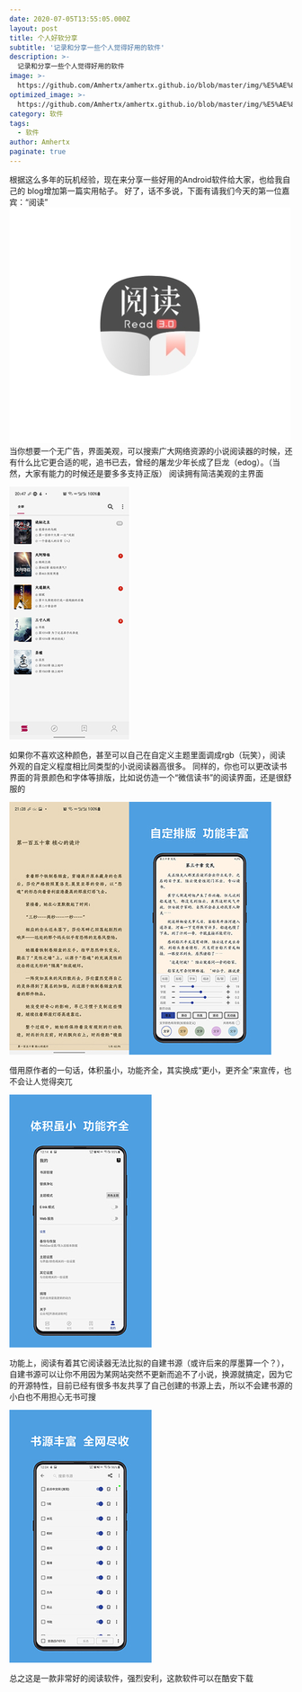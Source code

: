 ```yaml
---
date: 2020-07-05T13:55:05.000Z
layout: post
title: 个人好软分享
subtitle: '记录和分享一些个人觉得好用的软件'
description: >-
  记录和分享一些个人觉得好用的软件
image: >-
  https://github.com/Amhertx/amhertx.github.io/blob/master/img/%E5%AE%89%E5%8D%93.png?raw=true
optimized_image: >-
  https://github.com/Amhertx/amhertx.github.io/blob/master/img/%E5%AE%89%E5%8D%93.png?raw=true
category: 软件
tags:
  - 软件
author: Amhertx
paginate: true
---
```

  根据这么多年的玩机经验，现在来分享一些好用的Android软件给大家，也给我自己的
blog增加第一篇实用帖子。
  好了，话不多说，下面有请我们今天的第一位嘉宾：“阅读”
  <img src="..\img\2020-07-05好软分享\阅读.png">
  当你想要一个无广告，界面美观，可以搜索广大网络资源的小说阅读器的时候，还有什么比它更合适的呢，追书已去，曾经的屠龙少年长成了巨龙（edog）。（当然，大家有能力的时候还是要多多支持正版）
阅读拥有简洁美观的主界面
<p><img src="..\img\2020-07-05好软分享\阅读主界面.jpg"></p>
如果你不喜欢这种颜色，甚至可以自己在自定义主题里面调成rgb（玩笑），阅读外观的自定义程度相比同类型的小说阅读器高很多。
同样的，你也可以更改读书界面的背景颜色和字体等排版，比如说仿造一个“微信读书”的阅读界面，还是很舒服的
<p><img src="..\img\2020-07-05好软分享\阅读读书界面.jpg"><img src="..\img\2020-07-05好软分享\排版.jpg"></p>
借用原作者的一句话，体积虽小，功能齐全，其实换成“更小，更齐全”来宣传，也不会让人觉得突兀
<p><img src="..\img\2020-07-05好软分享\设置.jpg"></p>
功能上，阅读有着其它阅读器无法比拟的自建书源（或许后来的厚墨算一个？），自建书源可以让你不用因为某网站突然不更新而追不了小说，换源就搞定，因为它的开源特性，目前已经有很多书友共享了自己创建的书源上去，所以不会建书源的小白也不用担心无书可搜
<p><img src="..\img\2020-07-05好软分享\书源.jpg"></p>
总之这是一款非常好的阅读软件，强烈安利，这款软件可以在酷安下载

